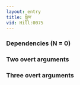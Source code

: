 ```yaml
---
layout: entry
title: སྐྱེམ་
vid: Hill:0075
---
```

### Dependencies (N = 0)


### Two overt arguments


### Three overt arguments
